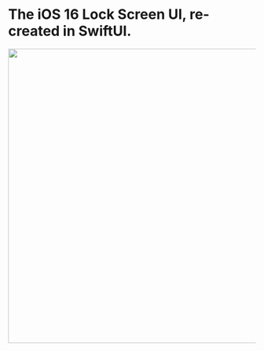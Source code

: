 # The iOS 16 Lock Screen UI, re-created in SwiftUI.

<img src="https://github.com/Bonney/iOS-16-Lock-Screen-SwiftUI/blob/main/Example.gif" width="600" />